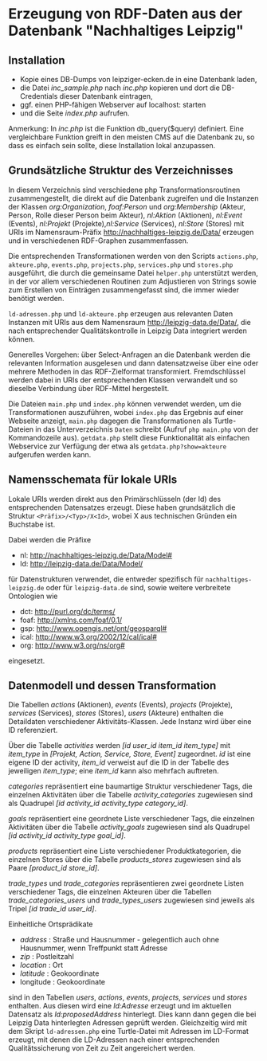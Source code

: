 # Erzeugung von RDF-Daten aus der Datenbank "Nachhaltiges Leipzig"

## Installation

* Kopie eines DB-Dumps von leipziger-ecken.de in eine Datenbank laden, 
* die Datei *inc_sample.php* nach *inc.php* kopieren und dort die
  DB-Credentials dieser Datenbank eintragen,
* ggf. einen PHP-fähigen Webserver auf localhost: starten 
* und die Seite *index.php* aufrufen.

Anmerkung: In *inc.php* ist die Funktion db_query($query) definiert.  Eine
vergleichbare Funktion greift in den meisten CMS auf die Datenbank zu, so dass
es einfach sein sollte, diese Installation lokal anzupassen.

## Grundsätzliche Struktur des Verzeichnisses

In diesem Verzeichnis sind verschiedene php Transformationsroutinen
zusammengestellt, die direkt auf die Datenbank zugreifen und die Instanzen der
Klassen *org:Organization*, *foaf:Person* und *org:Membership* (Akteur, Person,
Rolle dieser Person beim Akteur), *nl:Aktion* (Aktionen), *nl:Event* (Events),
*nl:Projekt* (Projekte),*nl:Service* (Services), *nl:Store* (Stores) mit URIs
im Namensraum-Präfix <http://nachhaltiges-leipzig.de/Data/> erzeugen und in
verschiedenen RDF-Graphen zusammenfassen.

Die entsprechenden Transformationen werden von den Scripts `actions.php`,
`akteure.php`, `events.php`, `projects.php`, `services.php` und `stores.php`
ausgeführt, die durch die gemeinsame Datei `helper.php` unterstützt werden, in
der vor allem verschiedenen Routinen zum Adjustieren von Strings sowie zum
Erstellen von Einträgen zusammengefasst sind, die immer wieder benötigt werden.

`ld-adressen.php` und `ld-akteure.php` erzeugen aus relevanten Daten Instanzen
mit URIs aus dem Namensraum <http://leipzig-data.de/Data/>, die nach
entsprechender Qualitätskontrolle in Leipzig Data integriert werden können.

Generelles Vorgehen: über Select-Anfragen an die Datenbank werden die
relevanten Information ausgelesen und dann datensatzweise über eine oder
mehrere Methoden in das RDF-Zielformat transformiert.  Fremdschlüssel werden
dabei in URIs der entsprechenden Klassen verwandelt und so dieselbe Verbindung
über RDF-Mittel hergestellt.

Die Dateien `main.php` und `index.php` können verwendet werden, um die
Transformationen auszuführen, wobei `index.php` das Ergebnis auf einer Webseite
anzeigt, `main.php` dagegen die Transformationen als Turtle-Dateien in das
Unterverzeichnis `Daten` schreibt (Aufruf `php main.php` von der Kommandozeile
aus).  `getdata.php` stellt diese Funktionalität als einfachen Webservice zur
Verfügung der etwa als `getdata.php?show=akteure` aufgerufen werden kann.

## Namensschemata für lokale URIs

Lokale URIs werden direkt aus den Primärschlüsseln (der Id) des entsprechenden
Datensatzes erzeugt. Diese haben grundsätzlich die Struktur
`<Präfix>/<Typ>/X<Id>`, wobei X aus technischen Gründen ein Buchstabe ist.

Dabei werden die Präfixe

-  nl: <http://nachhaltiges-leipzig.de/Data/Model#> 
-  ld: <http://leipzig-data.de/Data/Model/> 

für Datenstrukturen verwendet, die entweder spezifisch für
`nachhaltiges-leipzig.de` oder für `leipzig-data.de` sind, sowie weitere
verbreitete Ontologien wie

-  dct: <http://purl.org/dc/terms/>
-  foaf: <http://xmlns.com/foaf/0.1/> 
-  gsp: <http://www.opengis.net/ont/geosparql#> 
-  ical: <http://www.w3.org/2002/12/cal/ical#>
-  org: <http://www.w3.org/ns/org#>

eingesetzt.

## Datenmodell und dessen Transformation

Die Tabellen *actions* (Aktionen), *events* (Events), *projects* (Projekte),
*services* (Services), *stores* (Stores), *users* (Akteure) enthalten die
Detaildaten verschiedener Aktivitäts-Klassen. Jede Instanz wird über eine ID
referenziert.

Über die Tabelle *activities* werden *[id user_id item_id item_type]* mit
*item_type* in *[Projekt, Action, Service, Store, Event]* zugeordnet. *id* ist
eine eigene ID der activity, *item_id* verweist auf die ID in der Tabelle des
jeweiligen *item_type*; eine *item_id* kann also mehrfach auftreten.

*categories* repräsentiert eine baumartige Struktur verschiedener Tags, die
einzelnen Aktivitäten über die Tabelle *activity_categories* zugewiesen sind
als Quadrupel *[id activity_id activity_type category_id]*.

*goals* repräsentiert eine geordnete Liste verschiedener Tags, die einzelnen
Aktivitäten über die Tabelle *activity_goals* zugewiesen sind als Quadrupel
*[id activity_id activity_type goal_id]*.

*products* repräsentiert eine Liste verschiedener Produktkategorien, die
einzelnen Stores über die Tabelle *products_stores* zugewiesen sind als Paare
*[product_id store_id]*.

*trade_types* und *trade_categories* repräsentieren zwei geordnete Listen
verschiedener Tags, die einzelnen Akteuren über die Tabellen
*trade_categories_users* und *trade_types_users* zugewiesen sind jeweils als
Tripel *[id trade_id user_id]*.

Einheitliche Ortsprädikate

- *address* : Straße und Hausnummer - gelegentlich auch ohne Hausnummer, wenn
  Treffpunkt statt Adresse
- *zip* : Postleitzahl
- *location* : Ort
- *latitude* : Geokoordinate
- longitude : Geokoordinate

sind in den Tabellen *users*, *actions*, *events*, *projects*, *services* und
*stores* enthalten.  Aus diesen wird eine *ld:Adresse* erzeugt und im aktuellen
Datensatz als *ld:proposedAddress* hinterlegt.  Dies kann dann gegen die bei
Leipzig Data hinterlegten Adressen geprüft werden.  Gleichzeitig wird mit dem
Skript `ld-adressen.php` eine Turtle-Datei mit Adressen im LD-Format erzeugt,
mit denen die LD-Adressen nach einer entsprechenden Qualitätssicherung von Zeit
zu Zeit angereichert werden.

